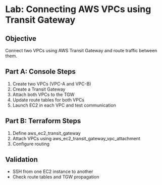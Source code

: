 
# Lab: Connecting AWS VPCs using Transit Gateway

## Objective
Connect two VPCs using AWS Transit Gateway and route traffic between them.

## Part A: Console Steps
1. Create two VPCs (VPC-A and VPC-B)
2. Create a Transit Gateway
3. Attach both VPCs to the TGW
4. Update route tables for both VPCs
5. Launch EC2 in each VPC and test communication

## Part B: Terraform Steps
1. Define aws_ec2_transit_gateway
2. Attach VPCs using aws_ec2_transit_gateway_vpc_attachment
3. Configure routing

## Validation
- SSH from one EC2 instance to another
- Check route tables and TGW propagation
